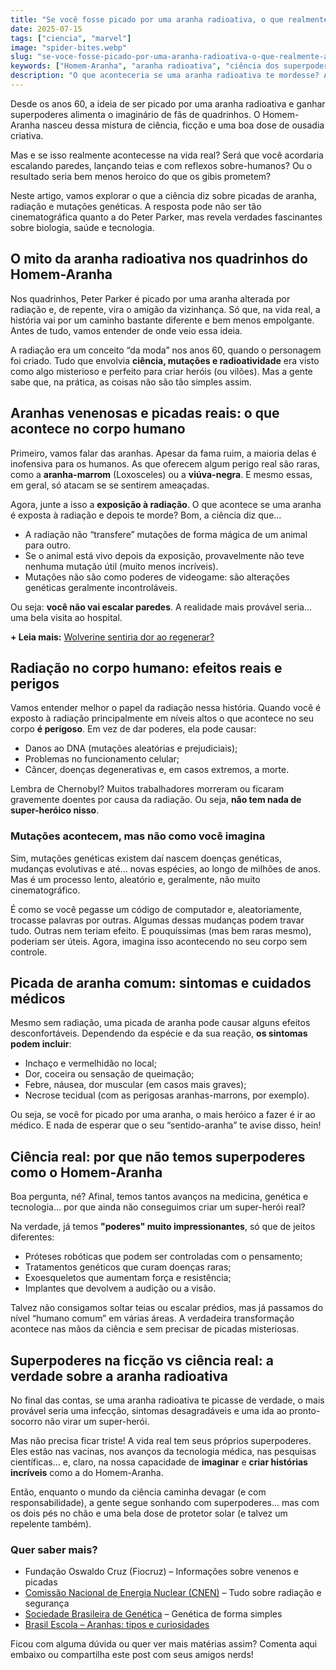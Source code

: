 ```yaml
---
title: "Se você fosse picado por uma aranha radioativa, o que realmente aconteceria?"
date: 2025-07-15
tags: ["ciencia", "marvel"] 
image: "spider-bites.webp"
slug: "se-voce-fosse-picado-por-uma-aranha-radioativa-o-que-realmente-aconteceria"
keywords: ["Homem-Aranha", "aranha radioativa", "ciência dos superpoderes"]
description: "O que aconteceria se uma aranha radioativa te mordesse? A ciência explica a verdade por trás do mito do Homem-Aranha."
---
```


Desde os anos 60, a ideia de ser picado por uma aranha radioativa e ganhar superpoderes alimenta o imaginário de fãs de quadrinhos. O Homem-Aranha nasceu dessa mistura de ciência, ficção e uma boa dose de ousadia criativa.

Mas e se isso realmente acontecesse na vida real? Será que você acordaria escalando paredes, lançando teias e com reflexos sobre-humanos? Ou o resultado seria bem menos heroico do que os gibis prometem?

Neste artigo, vamos explorar o que a ciência diz sobre picadas de aranha, radiação e mutações genéticas. A resposta pode não ser tão cinematográfica quanto a do Peter Parker, mas revela verdades fascinantes sobre biologia, saúde e tecnologia.

## O mito da aranha radioativa nos quadrinhos do Homem-Aranha

Nos quadrinhos, Peter Parker é picado por uma aranha alterada por radiação e, de repente, vira o amigão da vizinhança. Só que, na vida real, a história vai por um caminho bastante diferente e bem menos empolgante. Antes de tudo, vamos entender de onde veio essa ideia.

A radiação era um conceito “da moda” nos anos 60, quando o personagem foi criado. Tudo que envolvia **ciência, mutações e radioatividade** era visto como algo misterioso e perfeito para criar heróis (ou vilões). Mas a gente sabe que, na prática, as coisas não são tão simples assim.

## Aranhas venenosas e picadas reais: o que acontece no corpo humano

Primeiro, vamos falar das aranhas. Apesar da fama ruim, a maioria delas é inofensiva para os humanos. As que oferecem algum perigo real são raras, como a **aranha-marrom** (Loxosceles) ou a **viúva-negra**. E mesmo essas, em geral, só atacam se se sentirem ameaçadas.

Agora, junte a isso a **exposição à radiação**. O que acontece se uma aranha é exposta à radiação e depois te morde? Bom, a ciência diz que...

*   A radiação não “transfere” mutações de forma mágica de um animal para outro.
*   Se o animal está vivo depois da exposição, provavelmente não teve nenhuma mutação útil (muito menos incríveis).
*   Mutações não são como poderes de videogame: são alterações genéticas geralmente incontroláveis.

Ou seja: **você não vai escalar paredes**. A realidade mais provável seria… uma bela visita ao hospital.

**+ Leia mais:** [Wolverine sentiria dor ao regenerar?](/wolverine-sentiria-dor-ao-regenerar/)

## Radiação no corpo humano: efeitos reais e perigos

Vamos entender melhor o papel da radiação nessa história. Quando você é exposto à radiação principalmente em níveis altos o que acontece no seu corpo **é perigoso**. Em vez de dar poderes, ela pode causar:

*   Danos ao DNA (mutações aleatórias e prejudiciais);
*   Problemas no funcionamento celular;
*   Câncer, doenças degenerativas e, em casos extremos, a morte.

Lembra de Chernobyl? Muitos trabalhadores morreram ou ficaram gravemente doentes por causa da radiação. Ou seja, **não tem nada de super-heróico nisso**.

### Mutações acontecem, mas não como você imagina

Sim, mutações genéticas existem daí nascem doenças genéticas, mudanças evolutivas e até... novas espécies, ao longo de milhões de anos. Mas é um processo lento, aleatório e, geralmente, não muito cinematográfico.

É como se você pegasse um código de computador e, aleatoriamente, trocasse palavras por outras. Algumas dessas mudanças podem travar tudo. Outras nem teriam efeito. E pouquíssimas (mas bem raras mesmo), poderiam ser úteis. Agora, imagina isso acontecendo no seu corpo sem controle.

## Picada de aranha comum: sintomas e cuidados médicos

Mesmo sem radiação, uma picada de aranha pode causar alguns efeitos desconfortáveis. Dependendo da espécie e da sua reação, **os sintomas podem incluir**:

*   Inchaço e vermelhidão no local;
*   Dor, coceira ou sensação de queimação;
*   Febre, náusea, dor muscular (em casos mais graves);
*   Necrose tecidual (com as perigosas aranhas-marrons, por exemplo).

Ou seja, se você for picado por uma aranha, o mais heróico a fazer é ir ao médico. E nada de esperar que o seu “sentido-aranha” te avise disso, hein!

## Ciência real: por que não temos superpoderes como o Homem-Aranha

Boa pergunta, né? Afinal, temos tantos avanços na medicina, genética e tecnologia... por que ainda não conseguimos criar um super-herói real?

Na verdade, já temos **"poderes" muito impressionantes**, só que de jeitos diferentes:

*   Próteses robóticas que podem ser controladas com o pensamento;
*   Tratamentos genéticos que curam doenças raras;
*   Exoesqueletos que aumentam força e resistência;
*   Implantes que devolvem a audição ou a visão.

Talvez não consigamos soltar teias ou escalar prédios, mas já passamos do nível “humano comum” em várias áreas. A verdadeira transformação acontece nas mãos da ciência e sem precisar de picadas misteriosas.

## Superpoderes na ficção vs ciência real: a verdade sobre a aranha radioativa

No final das contas, se uma aranha radioativa te picasse de verdade, o mais provável seria uma infecção, sintomas desagradáveis e uma ida ao pronto-socorro não virar um super-herói.

Mas não precisa ficar triste! A vida real tem seus próprios superpoderes. Eles estão nas vacinas, nos avanços da tecnologia médica, nas pesquisas científicas... e, claro, na nossa capacidade de **imaginar** e **criar histórias incríveis** como a do Homem-Aranha.

Então, enquanto o mundo da ciência caminha devagar (e com responsabilidade), a gente segue sonhando com superpoderes... mas com os dois pés no chão e uma bela dose de protetor solar (e talvez um repelente também).

### Quer saber mais?

*   Fundação Oswaldo Cruz (Fiocruz) – Informações sobre venenos e picadas
*   [Comissão Nacional de Energia Nuclear (CNEN)](https://www.cnen.gov.br/) – Tudo sobre radiação e segurança
*   [Sociedade Brasileira de Genética](https://www.sbg.org.br/) – Genética de forma simples
*   [Brasil Escola – Aranhas: tipos e curiosidades](https://brasilescola.uol.com.br/biologia/aranhas.htm)

Ficou com alguma dúvida ou quer ver mais matérias assim? Comenta aqui embaixo ou compartilha este post com seus amigos nerds!